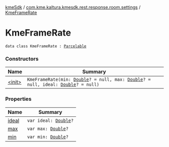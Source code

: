 [kmeSdk](../../index.md) / [com.kme.kaltura.kmesdk.rest.response.room.settings](../index.md) / [KmeFrameRate](./index.md)

# KmeFrameRate

`data class KmeFrameRate : `[`Parcelable`](https://developer.android.com/reference/android/os/Parcelable.html)

### Constructors

| Name | Summary |
|---|---|
| [&lt;init&gt;](-init-.md) | `KmeFrameRate(min: `[`Double`](https://kotlinlang.org/api/latest/jvm/stdlib/kotlin/-double/index.html)`? = null, max: `[`Double`](https://kotlinlang.org/api/latest/jvm/stdlib/kotlin/-double/index.html)`? = null, ideal: `[`Double`](https://kotlinlang.org/api/latest/jvm/stdlib/kotlin/-double/index.html)`? = null)` |

### Properties

| Name | Summary |
|---|---|
| [ideal](ideal.md) | `var ideal: `[`Double`](https://kotlinlang.org/api/latest/jvm/stdlib/kotlin/-double/index.html)`?` |
| [max](max.md) | `var max: `[`Double`](https://kotlinlang.org/api/latest/jvm/stdlib/kotlin/-double/index.html)`?` |
| [min](min.md) | `var min: `[`Double`](https://kotlinlang.org/api/latest/jvm/stdlib/kotlin/-double/index.html)`?` |
